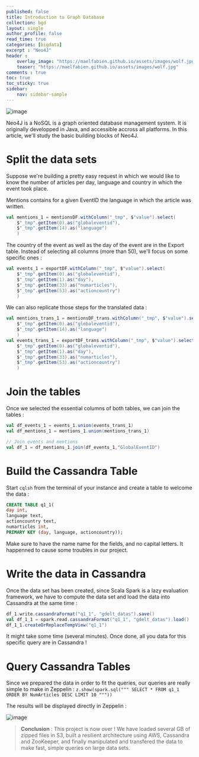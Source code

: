 ```yaml
---
published: false
title: Introduction to Graph Database
collection: bgd
layout: single
author_profile: false
read_time: true
categories: [bigdata]
excerpt : "Neo4J"
header :
    overlay_image: "https://maelfabien.github.io/assets/images/wolf.jpg"
    teaser: "https://maelfabien.github.io/assets/images/wolf.jpg"
comments : true
toc: true
toc_sticky: true
sidebar:
    nav: sidebar-sample
---
```


![image](https://maelfabien.github.io/assets/images/scala_cassandra.png)

Neo4J is a NoSQL is a graph oriented database management system. It is originally developped in Java, and accessible accross all platforms. In this article, we'll study the basic building blocks of Neo4J. 

# Split the data sets

Suppose we're building a pretty easy request in which we would like to know the number of articles per day, language and country in which the event took place.

Mentions contains for a given EventID the language in which the article was written.
```scala
val mentions_1 = mentionsDF.withColumn("_tmp", $"value").select(
    $"_tmp".getItem(0).as("globaleventid"),
    $"_tmp".getItem(14).as("language")
    )
```

The country of the event as well as the day of the event are in the Export table. Instead of selecting all columns (more than 50), we'll focus on some specific ones :

```scala
val events_1 = exportDF.withColumn("_tmp", $"value").select(
    $"_tmp".getItem(0).as("globaleventid"),
    $"_tmp".getItem(1).as("day"),
    $"_tmp".getItem(33).as("numarticles"),
    $"_tmp".getItem(53).as("actioncountry")
    )
```

We can also replicate those steps for the translated data :

```scala
val mentions_trans_1 = mentionsDF_trans.withColumn("_tmp", $"value").select(
    $"_tmp".getItem(0).as("globaleventid"),
    $"_tmp".getItem(14).as("language")
    )
val events_trans_1 = exportDF_trans.withColumn("_tmp", $"value").select(
    $"_tmp".getItem(0).as("globaleventid"),
    $"_tmp".getItem(1).as("day"),
    $"_tmp".getItem(33).as("numarticles"),
    $"_tmp".getItem(53).as("actioncountry")
    )
```

# Join the tables

Once we selected the essential columns of both tables, we can join the tables :
```scala
val df_events_1 = events_1.union(events_trans_1)
val df_mentions_1 = mentions_1.union(mentions_trans_1)

// Join events and mentions
val df_1 = df_mentions_1.join(df_events_1,"GlobalEventID")
```

# Build the Cassandra Table

Start `cqlsh` from the terminal of your instance and create a table to welcome the data :
```SQL
CREATE TABLE q1_1(
day int,
language text,
actioncountry text,
numarticles int,
PRIMARY KEY (day, language, actioncountry));
```

Make sure to have the name name for the fields, and no capital letters. It happenned to cause some troubles in our project.

# Write the data in Cassandra

Once the data set has been created, since Scala Spark is a lazy evaluation framework, we have to compute the data set and load the data into Cassandra at the same time :

```scala
df_1.write.cassandraFormat("q1_1", "gdelt_datas").save()
val df_1_1 = spark.read.cassandraFormat("q1_1", "gdelt_datas").load()
df_1_1.createOrReplaceTempView("q1_1")
```

It might take some time (several minutes). Once done, all you data for this specific query are in Cassandra !

# Query Cassandra Tables

Since we prepared the data in order to fit the queries, our queries are really simple to make in Zeppelin :
```z.show(spark.sql(""" SELECT * FROM q1_1 ORDER BY NumArticles DESC LIMIT 10 """))```

The results will be displayed directly in Zeppelin :

![image](https://maelfabien.github.io/assets/images/q1_2.png)

> **Conclusion** : This project is now over ! We have loaded several GB of zipped files in S3, built a resilient architecture using AWS, Cassandra and ZooKeeper, and finally manipulated and transfered the data to make fast, simple queries on large data sets.
